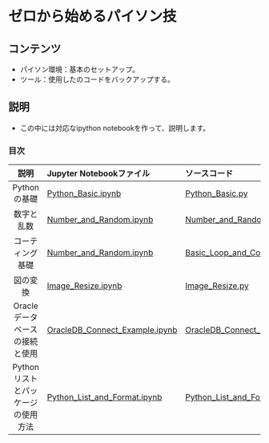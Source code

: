 # ゼロから始めるパイソン技

## コンテンツ

 - パイソン環境：基本のセットアップ。
 - ツール：使用したのコードをバックアップする。
 
 ## 説明
 
 - この中には対応なipython notebookを作って、説明します。
 
 ### 目次
 
 | 説明 | Jupyter Notebookファイル | ソースコード |
 |:-----:|:------------------------------------ |:---------------- |
| Pythonの基礎 | [Python_Basic.ipynb](Python_Basic.ipynb) | [Python_Basic.py](../Sources/Python_Basic.py) | 
| 数字と乱数 | [Number_and_Random.ipynb](Number_and_Random.ipynb) | [Number_and_Random.py](../Sources/Number_and_Random.py) |
| コーティング基礎 | [Number_and_Random.ipynb](Number_and_Random.ipynb) | [Basic_Loop_and_Condition.py](../Sources/Basic_Loop_and_Condition.py) |
| 図の変換 | [Image_Resize.ipynb](Image_Resize.ipynb) | [Image_Resize.py](../Sources/Image_Resize.py) |
| Oracleデータベースの接続と使用 | [OracleDB_Connect_Example.ipynb](OracleDB_Connect_Example.ipynb) | [OracleDB_Connect_Example.py](../Sources/OracleDB_Connect_Example.py) |
| Pythonリストとパッケージの使用方法 | [Python_List_and_Format.ipynb](Python_List_and_Format.ipynb) | [Python_List_and_Format.py](../Sources/Python_List_and_Format.py) |